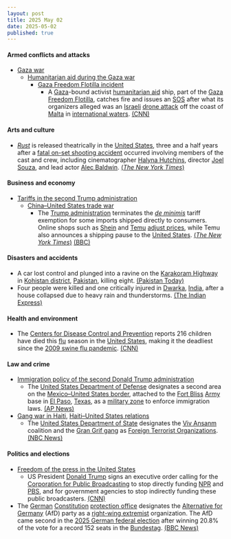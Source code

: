 ```yaml
---
layout: post
title: 2025 May 02
date: 2025-05-02
published: true
---
```



#### Armed conflicts and attacks

* [Gaza war](https://en.wikipedia.org/wiki/Gaza_war "Gaza war")
  * [Humanitarian aid during the Gaza war](https://en.wikipedia.org/wiki/Humanitarian_aid_during_the_Gaza_war "Humanitarian aid during the Gaza war")
    * [Gaza Freedom Flotilla incident](https://en.wikipedia.org/wiki/May_2025_Gaza_Freedom_Flotilla_incident "May 2025 Gaza Freedom Flotilla incident")
      * A [Gaza](https://en.wikipedia.org/wiki/Gaza_Strip "Gaza Strip")-bound activist [humanitarian aid](https://en.wikipedia.org/wiki/Humanitarian_aid "Humanitarian aid") ship, part of the [Gaza Freedom Flotilla](https://en.wikipedia.org/wiki/June_2025_Gaza_Freedom_Flotilla "June 2025 Gaza Freedom Flotilla"), catches fire and issues an [SOS](https://en.wikipedia.org/wiki/SOS_signal "SOS signal") after what its organizers alleged was an [Israeli](https://en.wikipedia.org/wiki/Israel "Israel") [drone attack](https://en.wikipedia.org/wiki/Drone_warfare "Drone warfare") off the coast of [Malta](https://en.wikipedia.org/wiki/Malta "Malta") in [international waters](https://en.wikipedia.org/wiki/International_waters "International waters"). [(CNN)](https://edition.cnn.com/2025/05/02/europe/gaza-flotilla-ship-sos-intl-hkn)

#### Arts and culture

* *[Rust](https://en.wikipedia.org/wiki/Rust_%282024_film%29 "Rust (2024 film)")* is released theatrically in the [United States](https://en.wikipedia.org/wiki/United_States "United States"), three and a half years after a [fatal on-set shooting accident](https://en.wikipedia.org/wiki/Rust_shooting_incident "Rust shooting incident") occurred involving members of the cast and crew, including cinematographer [Halyna Hutchins](https://en.wikipedia.org/wiki/Halyna_Hutchins "Halyna Hutchins"), director [Joel Souza](https://en.wikipedia.org/wiki/Joel_Souza "Joel Souza"), and lead actor [Alec Baldwin](https://en.wikipedia.org/wiki/Alec_Baldwin "Alec Baldwin"). [(*The New York Times*)](https://www.nytimes.com/2025/05/01/movies/alec-baldwin-rust-release.html)

#### Business and economy

* [Tariffs in the second Trump administration](https://en.wikipedia.org/wiki/Tariffs_in_the_second_Trump_administration "Tariffs in the second Trump administration")
  * [China–United States trade war](https://en.wikipedia.org/wiki/China%E2%80%93United_States_trade_war "China–United States trade war")
    * The [Trump administration](https://en.wikipedia.org/wiki/Second_Trump_administration "Second Trump administration") terminates the *[de minimis](https://en.wikipedia.org/wiki/De_minimis "De minimis")* tariff exemption for some imports shipped directly to consumers. Online shops such as [Shein](https://en.wikipedia.org/wiki/Shein "Shein") and [Temu](https://en.wikipedia.org/wiki/Temu "Temu") [adjust prices](https://en.wikipedia.org/wiki/Purchase_price_adjustment "Purchase price adjustment"), while Temu also announces a shipping pause to the [United States](https://en.wikipedia.org/wiki/United_States "United States"). [(*The New York Times*)](https://www.nytimes.com/2025/05/02/business/economy/trump-china-tariffs-de-minimis.html) [(BBC)](https://www.bbc.com/news/articles/cwy79j2n7d4o)

#### Disasters and accidents

* A car lost control and plunged into a ravine on the [Karakoram Highway](https://en.wikipedia.org/wiki/Karakoram_Highway "Karakoram Highway") in [Kohistan district](https://en.wikipedia.org/wiki/Kohistan_district "Kohistan district"), [Pakistan](https://en.wikipedia.org/wiki/Pakistan "Pakistan"), killing eight. [(Pakistan Today)](https://www.pakistantoday.com.pk/2025/05/02/eight-of-same-killed-in-kohistan-car-plunge-3-dead-as-bus-overturns-in-karachi/)
* Four people were killed and one critically injured in [Dwarka](https://en.wikipedia.org/wiki/Dwarka "Dwarka"), [India](https://en.wikipedia.org/wiki/India "India"), after a house collapsed due to heavy rain and thunderstorms. [(The Indian Express)](https://indianexpress.com/article/cities/delhi/rain-thunderstorm-woman-children-killed-9978190/?ref=archive_pg)

#### Health and environment

* The [Centers for Disease Control and Prevention](https://en.wikipedia.org/wiki/Centers_for_Disease_Control_and_Prevention "Centers for Disease Control and Prevention") reports 216 children have died this [flu](https://en.wikipedia.org/wiki/Flu "Flu") season in the [United States](https://en.wikipedia.org/wiki/United_States "United States"), making it the deadliest since the [2009 swine flu pandemic](https://en.wikipedia.org/wiki/2009_swine_flu_pandemic "2009 swine flu pandemic"). [(CNN)](https://www.cnn.com/2025/05/02/health/child-flu-deaths)

#### Law and crime

* [Immigration policy of the second Donald Trump administration](https://en.wikipedia.org/wiki/Immigration_policy_of_the_second_Donald_Trump_administration "Immigration policy of the second Donald Trump administration")
  * The [United States Department of Defense](https://en.wikipedia.org/wiki/United_States_Department_of_Defense "United States Department of Defense") designates a second area on the [Mexico–United States border](https://en.wikipedia.org/wiki/Mexico%E2%80%93United_States_border "Mexico–United States border"), attached to the [Fort Bliss](https://en.wikipedia.org/wiki/Fort_Bliss "Fort Bliss") [Army](https://en.wikipedia.org/wiki/US_Army "US Army") base in [El Paso](https://en.wikipedia.org/wiki/El_Paso%2C_Texas "El Paso, Texas"), [Texas](https://en.wikipedia.org/wiki/Texas "Texas"), as a [military zone](https://en.wikipedia.org/wiki/Military_zone "Military zone") to enforce immigration laws. [(AP News)](https://apnews.com/article/military-border-immigration-texas-mexico-d7d15f23bd755b95cd90cbb9a89df6fa)
* [Gang war in Haiti](https://en.wikipedia.org/wiki/Gang_war_in_Haiti "Gang war in Haiti"), [Haiti–United States relations](https://en.wikipedia.org/wiki/Haiti%E2%80%93United_States_relations "Haiti–United States relations")
  * The [United States Department of State](https://en.wikipedia.org/wiki/United_States_Department_of_State "United States Department of State") designates the [Viv Ansanm](https://en.wikipedia.org/wiki/Viv_Ansanm "Viv Ansanm") coalition and the [Gran Grif gang](https://en.wikipedia.org/wiki/Gran_Grif_gang "Gran Grif gang") as [Foreign Terrorist Organizations](https://en.wikipedia.org/wiki/Foreign_Terrorist_Organization "Foreign Terrorist Organization"). [(NBC News)](https://www.nbcnews.com/news/us-news/state-department-labels-haitian-gangs-terrorists-rcna204475)

#### Politics and elections

* [Freedom of the press in the United States](https://en.wikipedia.org/wiki/Freedom_of_the_press_in_the_United_States "Freedom of the press in the United States")
  * US President [Donald Trump](https://en.wikipedia.org/wiki/Donald_Trump "Donald Trump") signs an executive order calling for the [Corporation for Public Broadcasting](https://en.wikipedia.org/wiki/Corporation_for_Public_Broadcasting "Corporation for Public Broadcasting") to stop directly funding [NPR](https://en.wikipedia.org/wiki/NPR "NPR") and [PBS](https://en.wikipedia.org/wiki/PBS "PBS"), and for government agencies to stop indirectly funding these public broadcasters. [(CNN)](https://www.cnn.com/2025/05/02/media/trump-cpb-pbs-npr-funding-cut-hnk-intl)
* The [German](https://en.wikipedia.org/wiki/Germany "Germany") [Constitution](https://en.wikipedia.org/wiki/Constitution_of_Germany "Constitution of Germany") [protection office](https://en.wikipedia.org/wiki/Federal_Office_for_the_Protection_of_the_Constitution "Federal Office for the Protection of the Constitution") designates the [Alternative for Germany](https://en.wikipedia.org/wiki/Alternative_for_Germany "Alternative for Germany") (AfD) party as a [right-wing extremist](https://en.wikipedia.org/wiki/Far-right_politics_in_Germany_%281945%E2%80%93present%29 "Far-right politics in Germany (1945–present)") organization. The AfD came second in the [2025 German federal election](https://en.wikipedia.org/wiki/2025_German_federal_election "2025 German federal election") after winning 20.8% of the vote for a record 152 seats in the [Bundestag](https://en.wikipedia.org/wiki/Bundestag "Bundestag"). [(BBC News)](https://www.bbc.com/news/articles/cwy6zk9wkrdo)
